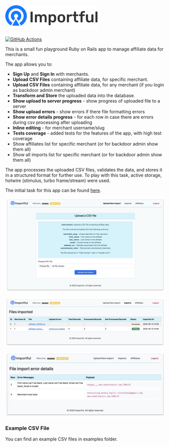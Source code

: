 ## ![Importful](app/assets/images/logo.svg)

[![GitHub Actions](https://github.com/ibalosh/importful/actions/workflows/ci.yml/badge.svg)](https://github.com/ibalosh/importful/actions)

This is a small fun playground Ruby on Rails app to manage affiliate data for merchants. 

The app allows you to:

- **Sign Up** and **Sign In** with merchants.
- **Upload CSV Files** containing affiliate data, for specific merchant.
- **Upload CSV Files** containing affiliate data, for any merchant (if you login as backdoor admin merchant)
- **Transform and Store** the uploaded data into the database.
- **Show upload to server progress** - show progress of uploaded file to a server 
- **Show upload errors** - show errors if there file formatting errors
- **Show error details progress** - for each row in case there are errors during csv processing after uploading
- **Inline editing** - for merchant username/slug
- **Tests coverage** - added tests for the features of the app, with high test coverage
- Show affiliates list for specific merchant (or for backdoor admin show them all)
- Show all imports list for specific merchant (or for backdoor admin show them all)

The app processes the uploaded CSV files, validates the data, and stores it in a structured format for further use.
To play with this task, active storage, hotwire (stimulus, turbo frame/stream) were used. 

The initial task for this app can be found [here](TASK.md).

<p align="center">
    <img src="public/readme/main.jpg" alt="Readme image">
</p>
<p align="center">
    <img src="public/readme/imports.jpg" alt="Readme image" width="600">
</p>
<p align="center">
    <img src="public/readme/import-details.jpg" alt="Readme image" width="600">
</p>

### Example CSV File

You can find an example CSV files in examples folder.